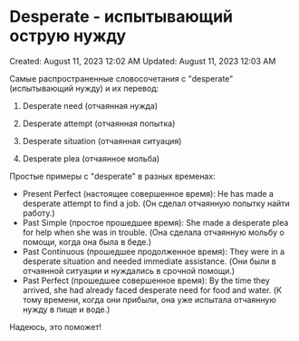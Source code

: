 # Desperate - испытывающий острую нужду

Created: August 11, 2023 12:02 AM
Updated: August 11, 2023 12:03 AM

Самые распространенные словосочетания с "desperate" (испытывающий нужду) и их перевод:

1. Desperate need (отчаянная нужда)

1. Desperate attempt (отчаянная попытка)

1. Desperate situation (отчаянная ситуация)

1. Desperate plea (отчаянное мольба)

Простые примеры с "desperate" в разных временах:

- Present Perfect (настоящее совершенное время): He has made a desperate attempt to find a job. (Он сделал отчаянную попытку найти работу.)
- Past Simple (простое прошедшее время): She made a desperate plea for help when she was in trouble. (Она сделала отчаянную мольбу о помощи, когда она была в беде.)
- Past Continuous (прошедшее продолженное время): They were in a desperate situation and needed immediate assistance. (Они были в отчаянной ситуации и нуждались в срочной помощи.)
- Past Perfect (прошедшее совершенное время): By the time they arrived, she had already faced desperate need for food and water. (К тому времени, когда они прибыли, она уже испытала отчаянную нужду в пище и воде.)

Надеюсь, это поможет!